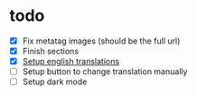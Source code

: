 # todo 

- [x] Fix metatag images (should be the full url)
- [x] Finish sections
- [x] [Setup english translations](https://phrase.com/blog/posts/step-step-guide-javascript-localization/)
- [ ] Setup button to change translation manually
- [ ] Setup dark mode
